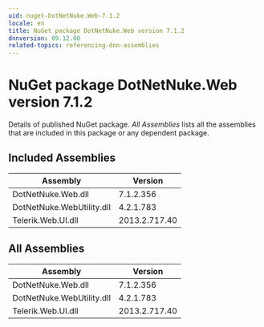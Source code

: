 ```yaml
---
uid: nuget-DotNetNuke.Web-7.1.2
locale: en
title: NuGet package DotNetNuke.Web version 7.1.2
dnnversion: 09.12.00
related-topics: referencing-dnn-assemblies
---
```


# NuGet package DotNetNuke.Web version 7.1.2
Details of published NuGet package.
*All Assemblies* lists all the assemblies that are included in this package or any dependent package.

## Included Assemblies

|Assembly|Version|
|---|---|
|DotNetNuke.Web.dll|7.1.2.356|
|DotNetNuke.WebUtility.dll|4.2.1.783|
|Telerik.Web.UI.dll|2013.2.717.40|

## All Assemblies

|Assembly|Version|
|---|---|
|DotNetNuke.Web.dll|7.1.2.356|
|DotNetNuke.WebUtility.dll|4.2.1.783|
|Telerik.Web.UI.dll|2013.2.717.40|


